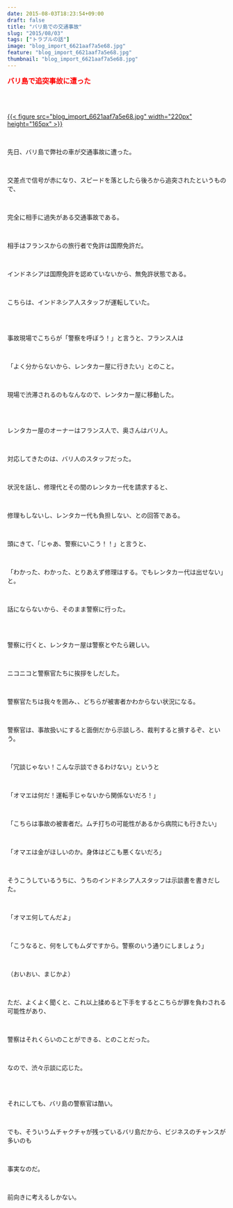 ```yaml
---
date: 2015-08-03T18:23:54+09:00
draft: false
title: "バリ島での交通事故"
slug: "2015/08/03"
tags: ["トラブルの話"]
image: "blog_import_6621aaf7a5e68.jpg"
feature: "blog_import_6621aaf7a5e68.jpg"
thumbnail: "blog_import_6621aaf7a5e68.jpg"
---
```

<p><font color="#ff0000" size="3"><strong>バリ島で追突事故に遭った</strong></font></p><br/><p><br/><a href="blog_import_6621aaf8e3130.jpg">{{< figure src="blog_import_6621aaf7a5e68.jpg" width="220px" height="165px" >}}</a><br/></p><br/><p>先日、バリ島で弊社の車が交通事故に遭った。</p><br/><p>交差点で信号が赤になり、スピードを落としたら後ろから追突されたというもので、</p><br/><p>完全に相手に過失がある交通事故である。</p><br/><p>相手はフランスからの旅行者で免許は国際免許だ。</p><br/><p>インドネシアは国際免許を認めていないから、無免許状態である。</p><br/><p>こちらは、インドネシア人スタッフが運転していた。</p><br/><br/><p>事故現場でこちらが「警察を呼ぼう！」と言うと、フランス人は</p><br/><p>「よく分からないから、レンタカー屋に行きたい」とのこと。</p><br/><p>現場で渋滞されるのもなんなので、レンタカー屋に移動した。</p><br/><br/><p>レンタカー屋のオーナーはフランス人で、奥さんはバリ人。</p><br/><p>対応してきたのは、バリ人のスタッフだった。</p><br/><p>状況を話し、修理代とその間のレンタカー代を請求すると、</p><br/><p>修理もしないし、レンタカー代も負担しない、との回答である。</p><br/><p>頭にきて、「じゃあ、警察にいこう！！」と言うと、</p><br/><p>「わかった、わかった、とりあえず修理はする。でもレンタカー代は出せない」と。</p><br/><p>話にならないから、そのまま警察に行った。</p><br/><br/><p>警察に行くと、レンタカー屋は警察とやたら親しい。</p><br/><p>ニコニコと警察官たちに挨拶をしだした。</p><br/><p>警察官たちは我々を囲み、、どちらが被害者かわからない状況になる。</p><br/><p>警察官は、事故扱いにすると面倒だから示談しろ、裁判すると損するぞ、という。</p><br/><p>「冗談じゃない！こんな示談できるわけない」というと</p><br/><p>「オマエは何だ！運転手じゃないから関係ないだろ！」</p><br/><p>「こちらは事故の被害者だ。ムチ打ちの可能性があるから病院にも行きたい」</p><br/><p>「オマエは金がほしいのか。身体はどこも悪くないだろ」</p><br/><p>そうこうしているうちに、うちのインドネシア人スタッフは示談書を書きだした。</p><br/><p>「オマエ何してんだよ」</p><br/><p>「こうなると、何をしてもムダですから。警察のいう通りにしましょう」</p><br/><p>（おいおい、まじかよ）</p><br/><p>ただ、よくよく聞くと、これ以上揉めると下手をするとこちらが罪を負わされる可能性があり、</p><br/><p>警察はそれくらいのことができる、とのことだった。</p><br/><p>なので、渋々示談に応じた。</p><br/><br/><p>それにしても、バリ島の警察官は酷い。</p><br/><p>でも、そういうムチャクチャが残っているバリ島だから、ビジネスのチャンスが多いのも</p><br/><p>事実なのだ。</p><br/><p>前向きに考えるしかない。</p><br/><br/><br/><br/><br/><br/><br/><br/><br/><br/>

